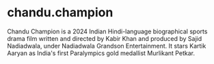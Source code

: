 # chandu.champion
Chandu Champion is a 2024 Indian Hindi-language biographical sports drama film written and directed by Kabir Khan and produced by Sajid Nadiadwala, under Nadiadwala Grandson Entertainment. It stars Kartik Aaryan as India's first Paralympics gold medallist Murlikant Petkar.

